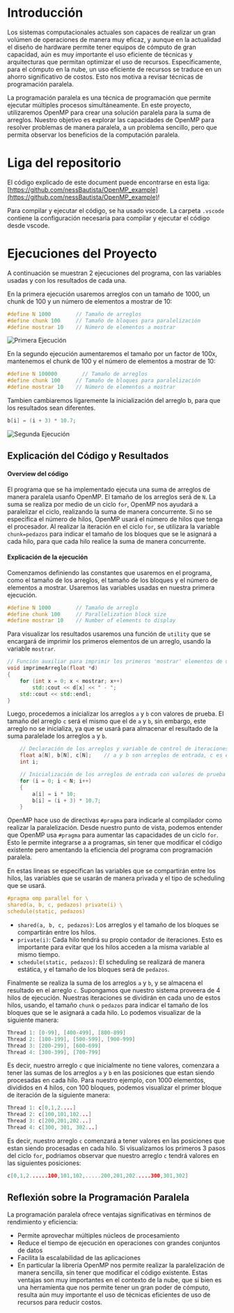 # Introducción
Los sistemas computacionales actuales son capaces de realizar un gran volúmen de operaciones de manera muy eficaz, y aunque en la actualidad el diseño de hardware permite tener equipos de cómputo de gran capacidad, aún es muy importante el uso eficiente de técnicas y arquitecturas que permitan optimizar el uso de recursos. Específicamente, para el cómputo en la nube, un uso eficiente de recursos se traduce en un ahorro significativo de costos. Esto nos motiva a revisar técnicas de programación paralela.

La programación paralela es una técnica de programación que permite ejecutar múltiples procesos simultáneamente. En este proyecto, utilizaremos OpenMP para crear una solución paralela para la suma de arreglos. Nuestro objetivo es explorar las capacidades de OpenMP para resolver problemas de manera paralela, a un problema sencillo, pero que permita observar los beneficios de la computación paralela.


# Liga del repositorio
El código explicado de este document puede encontrarse en esta liga:
[https://github.com/nessBautista/OpenMP_example](https://github.com/nessBautista/OpenMP_example)!



Para compilar y ejecutar el código, se ha usado vscode. La carpeta `.vscode` contiene la configuración necesaria para compilar y ejecutar el código desde vscode. 


# Ejecuciones del Proyecto
A continuación se muestran 2 ejecuciones del programa, con las variables usadas y con los resultados de cada una.

En la primera ejecución usaremos arreglos con un tamaño de 1000, un chunk de 100 y un número de elementos a mostrar de 10:
```c++
#define N 1000        // Tamaño de arreglos
#define chunk 100     // Tamaño de bloques para paralelización
#define mostrar 10    // Número de elementos a mostrar
```

![Primera Ejecución](./run1.png)

En la segundo ejecución aumentaremos el tamaño por un factor de 100x, mantenemos el chunk de 100 y el número de elementos a mostrar de 10:
```c++
#define N 100000        // Tamaño de arreglos
#define chunk 100     // Tamaño de bloques para paralelización
#define mostrar 10    // Número de elementos a mostrar
```
Tambien cambiaremos ligaremente la inicialización del arreglo b, para que los resultados sean diferentes.

```c++
b[i] = (i + 3) * 10.7;  
```

![Segunda Ejecución](./run2.png)

## Explicación del Código y Resultados
#### Overview del código
El programa que se ha implementado ejecuta una suma de arreglos de manera paralela usanfo OpenMP. El tamaño de los arreglos será de `N`. La suma se realiza por medio de un ciclo `for`, OpenMP nos ayudará a paralelizar el ciclo, realizando la suma de manera concurrente. Si no se especifica el número de hilos, OpenMP usará el número de hilos que tenga el procesador. Al realizar la iteración en el ciclo `for`, se utilizara la variable `chunk=pedazos` para indicar el tamaño de los bloques que se le asignará a cada hilo, para que cada hilo realice la suma de manera concurrente.

#### Explicación de la ejecución

Comenzamos definiendo las constantes que usaremos en el programa, como el tamaño de los arreglos, el tamaño de los bloques y el número de elementos a mostrar. Usaremos las variables usadas en nuestra primera ejecución.

```c++
#define N 1000        // Tamaño de arreglo
#define chunk 100     // Parallelization block size
#define mostrar 10    // Number of elements to display
```

Para visualizar los resultados usaremos una función de `utility` que se encargará de imprimir los primeros elementos de un arreglo, usando la variable `mostrar`.

```c++
// Función auxiliar para imprimir los primeros 'mostrar' elementos de un arreglo
void imprimeArreglo(float *d)
{
    for (int x = 0; x < mostrar; x++)
        std::cout << d[x] << " - ";
    std::cout << std::endl;
}
```

Luego, procedemos a inicializar los arreglos `a` y `b` con valores de prueba. El tamaño del arreglo `c` será el mismo que el de `a` y `b`, sin embargo, este arreglo no se inicializa, ya que se usará para almacenar el resultado de la suma paralelade los arreglos `a` y `b`.
```c++
    // Declaración de los arreglos y variable de control de iteraciones
    float a[N], b[N], c[N];    // a y b son arreglos de entrada, c es el resultado
    int i;

    // Inicialización de los arreglos de entrada con valores de prueba
    for (i = 0; i < N; i++)
    {
        a[i] = i * 10;         
        b[i] = (i + 3) * 10.7;  
    }
```

OpenMP hace uso de directivas `#pragma` para indicarle al compilador como realizar la paralelización. Desde nuestro punto de vista, podemos entender que OpenMP usa `#pragma` para aumentar las capacidades de un ciclo `for`. Esto le permite integrarse a a programas, sin tener que modificar el código existente pero amentando la eficiencia del programa con programación paralela.

En estas lineas se especifican las variables que se compartirán entre los hilos, las variables que se usarán de manera privada y el tipo de scheduling que se usará.
```c++
#pragma omp parallel for \
shared(a, b, c, pedazos) private(i) \
schedule(static, pedazos)
```
- `shared(a, b, c, pedazos)`: Los arreglos y el tamaño de los bloques se compartirán entre los hilos. 
- `private(i)`: Cada hilo tendrá su propio contador de iteraciones. Esto es importante para evitar que los hilos acceden a la misma variable al mismo tiempo.
- `schedule(static, pedazos)`: El scheduling se realizará de manera estática, y el tamaño de los bloques será de `pedazos`.

Finalmente se realiza la suma de los arreglos `a` y `b`, y se almacena el resultado en el arreglo `c`.
Supongamos que nuestro sistema proveera de 4 hilos de ejecución. Nuestras iteraciones se dividirán en cada uno de estos hilos, usando, el tamaño `chunk` o `pedazos` para indicar el tamaño de los bloques que se le asignará a cada hilo. Lo podemos visualizar de la siguiente manera:
```c++
Thread 1: [0-99], [400-499], [800-899]
Thread 2: [100-199], [500-599], [900-999]
Thread 3: [200-299], [600-699]
Thread 4: [300-399], [700-799]
```

Es decir, nuestro arreglo `c` que inicialmente no tiene valores, comenzara a tener las sumas de los arreglos `a` y `b` en las posiciones que estan siendo procesadas en cada hilo. Para nuestro ejemplo, con 1000 elementos, divididos en 4 hilos, con 100 bloques, podemos visualizar el primer bloque de iteración de la siguiente manera:
```c++
Thread 1: c[0,1,2....]   
Thread 2: c[100,101,102...]
Thread 3: c[200,201,202...]
Thread 4: c[300, 301, 302...]
```

Es decir, nuestro arreglo `c` comenzará a tener valores en las posiciones que estan siendo procesadas en cada hilo. Si visualizamos los primeros 3 pasos del ciclo `for`, podriamos observar que nuestro arreglo `c` tendrá valores en las siguientes posiciones:
```c++
c[0,1,2......100,101,102,.....200,201,202.....300,301,302]
```

## Reflexión sobre la Programación Paralela
La programación paralela ofrece ventajas significativas en términos de rendimiento y eficiencia:
- Permite aprovechar múltiples núcleos de procesamiento
- Reduce el tiempo de ejecución en operaciones con grandes conjuntos de datos
- Facilita la escalabilidad de las aplicaciones
- En particular la librería OpenMP nos permite realizar la paralelización de manera sencilla, sin tener que modificar el código existente. 
Estas ventajas son muy importantes en el contexto de la nube, que si bien es una herramienta que nos permite tener un gran poder de cómputo, resulta aún muy importante el uso de técnicas eficientes de uso de recursos para reducir costos.
